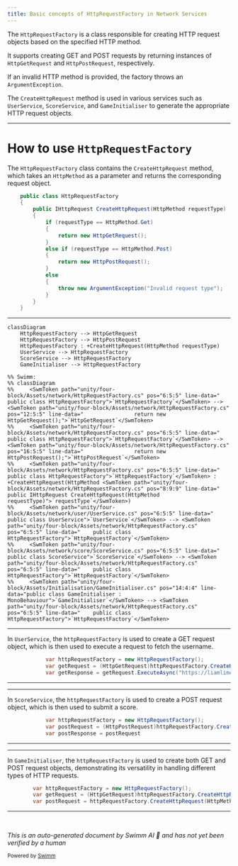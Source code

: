 ```yaml
---
title: Basic concepts of HttpRequestFactory in Network Services
---
```

The <SwmToken path="unity/four-block/Assets/network/HttpRequestFactory.cs" pos="6:5:5" line-data="    public class HttpRequestFactory">`HttpRequestFactory`</SwmToken> is a class responsible for creating HTTP request objects based on the specified HTTP method.

It supports creating GET and POST requests by returning instances of <SwmToken path="unity/four-block/Assets/network/HttpRequestFactory.cs" pos="12:5:5" line-data="                return new HttpGetRequest();">`HttpGetRequest`</SwmToken> and <SwmToken path="unity/four-block/Assets/network/HttpRequestFactory.cs" pos="16:5:5" line-data="                return new HttpPostRequest();">`HttpPostRequest`</SwmToken>, respectively.

If an invalid HTTP method is provided, the factory throws an <SwmToken path="unity/four-block/Assets/network/HttpRequestFactory.cs" pos="20:5:5" line-data="                throw new ArgumentException(&quot;Invalid request type&quot;);">`ArgumentException`</SwmToken>.

The <SwmToken path="unity/four-block/Assets/network/HttpRequestFactory.cs" pos="8:5:5" line-data="        public IHttpRequest CreateHttpRequest(HttpMethod requestType)">`CreateHttpRequest`</SwmToken> method is used in various services such as <SwmToken path="unity/four-block/Assets/network/user/UserService.cs" pos="6:5:5" line-data="    public class UserService">`UserService`</SwmToken>, <SwmToken path="unity/four-block/Assets/network/score/ScoreService.cs" pos="6:5:5" line-data="    public class ScoreService">`ScoreService`</SwmToken>, and <SwmToken path="unity/four-block/Assets/Initialisation/GameInitialiser.cs" pos="14:4:4" line-data="public class GameInitialiser : MonoBehaviour">`GameInitialiser`</SwmToken> to generate the appropriate HTTP request objects.

<SwmSnippet path="/unity/four-block/Assets/network/HttpRequestFactory.cs" line="6">

---

# How to use <SwmToken path="unity/four-block/Assets/network/HttpRequestFactory.cs" pos="6:5:5" line-data="    public class HttpRequestFactory">`HttpRequestFactory`</SwmToken>

The <SwmToken path="unity/four-block/Assets/network/HttpRequestFactory.cs" pos="6:5:5" line-data="    public class HttpRequestFactory">`HttpRequestFactory`</SwmToken> class contains the <SwmToken path="unity/four-block/Assets/network/HttpRequestFactory.cs" pos="8:5:5" line-data="        public IHttpRequest CreateHttpRequest(HttpMethod requestType)">`CreateHttpRequest`</SwmToken> method, which takes an <SwmToken path="unity/four-block/Assets/network/HttpRequestFactory.cs" pos="8:7:7" line-data="        public IHttpRequest CreateHttpRequest(HttpMethod requestType)">`HttpMethod`</SwmToken> as a parameter and returns the corresponding request object.

```c#
    public class HttpRequestFactory
    {
        public IHttpRequest CreateHttpRequest(HttpMethod requestType)
        {
            if (requestType == HttpMethod.Get)
            {
                return new HttpGetRequest();
            }
            else if (requestType == HttpMethod.Post)
            {
                return new HttpPostRequest();
            }
            else
            {
                throw new ArgumentException("Invalid request type");
            }
        }
    }
```

---

</SwmSnippet>

```mermaid
classDiagram
    HttpRequestFactory --> HttpGetRequest
    HttpRequestFactory --> HttpPostRequest
    HttpRequestFactory : +CreateHttpRequest(HttpMethod requestType)
    UserService --> HttpRequestFactory
    ScoreService --> HttpRequestFactory
    GameInitialiser --> HttpRequestFactory

%% Swimm:
%% classDiagram
%%     <SwmToken path="unity/four-block/Assets/network/HttpRequestFactory.cs" pos="6:5:5" line-data="    public class HttpRequestFactory">`HttpRequestFactory`</SwmToken> --> <SwmToken path="unity/four-block/Assets/network/HttpRequestFactory.cs" pos="12:5:5" line-data="                return new HttpGetRequest();">`HttpGetRequest`</SwmToken>
%%     <SwmToken path="unity/four-block/Assets/network/HttpRequestFactory.cs" pos="6:5:5" line-data="    public class HttpRequestFactory">`HttpRequestFactory`</SwmToken> --> <SwmToken path="unity/four-block/Assets/network/HttpRequestFactory.cs" pos="16:5:5" line-data="                return new HttpPostRequest();">`HttpPostRequest`</SwmToken>
%%     <SwmToken path="unity/four-block/Assets/network/HttpRequestFactory.cs" pos="6:5:5" line-data="    public class HttpRequestFactory">`HttpRequestFactory`</SwmToken> : +CreateHttpRequest(HttpMethod <SwmToken path="unity/four-block/Assets/network/HttpRequestFactory.cs" pos="8:9:9" line-data="        public IHttpRequest CreateHttpRequest(HttpMethod requestType)">`requestType`</SwmToken>)
%%     <SwmToken path="unity/four-block/Assets/network/user/UserService.cs" pos="6:5:5" line-data="    public class UserService">`UserService`</SwmToken> --> <SwmToken path="unity/four-block/Assets/network/HttpRequestFactory.cs" pos="6:5:5" line-data="    public class HttpRequestFactory">`HttpRequestFactory`</SwmToken>
%%     <SwmToken path="unity/four-block/Assets/network/score/ScoreService.cs" pos="6:5:5" line-data="    public class ScoreService">`ScoreService`</SwmToken> --> <SwmToken path="unity/four-block/Assets/network/HttpRequestFactory.cs" pos="6:5:5" line-data="    public class HttpRequestFactory">`HttpRequestFactory`</SwmToken>
%%     <SwmToken path="unity/four-block/Assets/Initialisation/GameInitialiser.cs" pos="14:4:4" line-data="public class GameInitialiser : MonoBehaviour">`GameInitialiser`</SwmToken> --> <SwmToken path="unity/four-block/Assets/network/HttpRequestFactory.cs" pos="6:5:5" line-data="    public class HttpRequestFactory">`HttpRequestFactory`</SwmToken>
```

<SwmSnippet path="/unity/four-block/Assets/network/user/UserService.cs" line="10">

---

In <SwmToken path="unity/four-block/Assets/network/user/UserService.cs" pos="6:5:5" line-data="    public class UserService">`UserService`</SwmToken>, the <SwmToken path="unity/four-block/Assets/network/user/UserService.cs" pos="10:3:3" line-data="            var httpRequestFactory = new HttpRequestFactory();">`httpRequestFactory`</SwmToken> is used to create a GET request object, which is then used to execute a request to fetch the username.

```c#
            var httpRequestFactory = new HttpRequestFactory();
            var getRequest = (HttpGetRequest)httpRequestFactory.CreateHttpRequest(HttpMethod.Get);
            var getResponse = getRequest.ExecuteAsync("https://liamlime.com/api/user/username/1");
```

---

</SwmSnippet>

<SwmSnippet path="/unity/four-block/Assets/network/score/ScoreService.cs" line="10">

---

In <SwmToken path="unity/four-block/Assets/network/score/ScoreService.cs" pos="6:5:5" line-data="    public class ScoreService">`ScoreService`</SwmToken>, the <SwmToken path="unity/four-block/Assets/network/score/ScoreService.cs" pos="10:3:3" line-data="            var httpRequestFactory = new HttpRequestFactory();">`httpRequestFactory`</SwmToken> is used to create a POST request object, which is then used to submit a score.

```c#
            var httpRequestFactory = new HttpRequestFactory();
            var postRequest = (HttpPostRequest)httpRequestFactory.CreateHttpRequest(HttpMethod.Post);
            var postResponse = postRequest
```

---

</SwmSnippet>

<SwmSnippet path="/unity/four-block/Assets/Initialisation/GameInitialiser.cs" line="26">

---

In <SwmToken path="unity/four-block/Assets/Initialisation/GameInitialiser.cs" pos="14:4:4" line-data="public class GameInitialiser : MonoBehaviour">`GameInitialiser`</SwmToken>, the <SwmToken path="unity/four-block/Assets/Initialisation/GameInitialiser.cs" pos="26:3:3" line-data="        var httpRequestFactory = new HttpRequestFactory();">`httpRequestFactory`</SwmToken> is used to create both GET and POST request objects, demonstrating its versatility in handling different types of HTTP requests.

```c#
        var httpRequestFactory = new HttpRequestFactory();
        var getRequest = (HttpGetRequest)httpRequestFactory.CreateHttpRequest(HttpMethod.Get);
        var postRequest = httpRequestFactory.CreateHttpRequest(HttpMethod.Post);
```

---

</SwmSnippet>

&nbsp;

*This is an auto-generated document by Swimm AI 🌊 and has not yet been verified by a human*

<SwmMeta version="3.0.0" repo-id="Z2l0aHViJTNBJTNBREVNTy1ncmF2aXR5LWN1YmVzJTNBJTNBc3dpbW1pbw==" repo-name="DEMO-gravity-cubes"><sup>Powered by [Swimm](https://staging.swimm.cloud/)</sup></SwmMeta>
